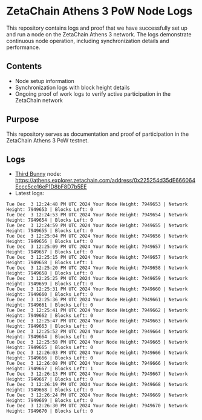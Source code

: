 # ZetaChain Athens 3 PoW Node Logs
This repository contains logs and proof that we have successfully set up and run a node on the ZetaChain Athens 3 network. The logs demonstrate continuous node operation, including synchronization details and performance.

## Contents
- Node setup information
- Synchronization logs with block height details
- Ongoing proof of work logs to verify active participation in the ZetaChain network

## Purpose
This repository serves as documentation and proof of participation in the ZetaChain Athens 3 PoW testnet.

## Logs

- [Third Bunny](https://thirdbunny.xyz/) node: https://athens.explorer.zetachain.com/address/0x225254d35dE666064Eccc5ce16eF1D8bF8D7b5EE
- Latest logs:
```
Tue Dec  3 12:24:48 PM UTC 2024 Your Node Height: 7949653 | Network Height: 7949653 | Blocks Left: 0
Tue Dec  3 12:24:53 PM UTC 2024 Your Node Height: 7949654 | Network Height: 7949654 | Blocks Left: 0
Tue Dec  3 12:24:59 PM UTC 2024 Your Node Height: 7949655 | Network Height: 7949655 | Blocks Left: 0
Tue Dec  3 12:25:04 PM UTC 2024 Your Node Height: 7949656 | Network Height: 7949656 | Blocks Left: 0
Tue Dec  3 12:25:09 PM UTC 2024 Your Node Height: 7949657 | Network Height: 7949657 | Blocks Left: 0
Tue Dec  3 12:25:15 PM UTC 2024 Your Node Height: 7949657 | Network Height: 7949658 | Blocks Left: 1
Tue Dec  3 12:25:20 PM UTC 2024 Your Node Height: 7949658 | Network Height: 7949658 | Blocks Left: 0
Tue Dec  3 12:25:25 PM UTC 2024 Your Node Height: 7949659 | Network Height: 7949659 | Blocks Left: 0
Tue Dec  3 12:25:31 PM UTC 2024 Your Node Height: 7949660 | Network Height: 7949660 | Blocks Left: 0
Tue Dec  3 12:25:36 PM UTC 2024 Your Node Height: 7949661 | Network Height: 7949661 | Blocks Left: 0
Tue Dec  3 12:25:41 PM UTC 2024 Your Node Height: 7949662 | Network Height: 7949662 | Blocks Left: 0
Tue Dec  3 12:25:47 PM UTC 2024 Your Node Height: 7949663 | Network Height: 7949663 | Blocks Left: 0
Tue Dec  3 12:25:52 PM UTC 2024 Your Node Height: 7949664 | Network Height: 7949664 | Blocks Left: 0
Tue Dec  3 12:25:58 PM UTC 2024 Your Node Height: 7949665 | Network Height: 7949665 | Blocks Left: 0
Tue Dec  3 12:26:03 PM UTC 2024 Your Node Height: 7949666 | Network Height: 7949666 | Blocks Left: 0
Tue Dec  3 12:26:08 PM UTC 2024 Your Node Height: 7949666 | Network Height: 7949667 | Blocks Left: 1
Tue Dec  3 12:26:13 PM UTC 2024 Your Node Height: 7949667 | Network Height: 7949667 | Blocks Left: 0
Tue Dec  3 12:26:19 PM UTC 2024 Your Node Height: 7949668 | Network Height: 7949668 | Blocks Left: 0
Tue Dec  3 12:26:24 PM UTC 2024 Your Node Height: 7949669 | Network Height: 7949669 | Blocks Left: 0
Tue Dec  3 12:26:30 PM UTC 2024 Your Node Height: 7949670 | Network Height: 7949670 | Blocks Left: 0
```

